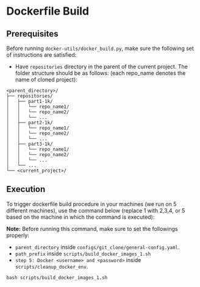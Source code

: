 # Dockerfile Build

## Prerequisites

Before running `docker-utils/docker_build.py`, make sure the following set of instructions are satisfied:

-   Have `repositories` directory in the parent of the current project. The folder structure should be as follows: (each repo_name denotes the name of cloned project):

```log
<parent_directory>/
├── repositories/
│   ├── part1-1k/
│   │   └── repo_name1/
│   │   └── repo_name2/
│   │   └── ...
│   ├── part2-1k/
│   │   └── repo_name1/
│   │   └── repo_name2/
│   │   └── ...
│   ├── part3-1k/
│   │   └── repo_name1/
│   │   └── repo_name2/
│   │   └── ...
│   └── ...
└── <current_project>/
```

## Execution

To trigger dockerfile build procedure in your machines (we run on 5 different machines), use the command below (replace 1 with 2,3,4, or 5 based on the machine in which the command is executed):

**Note:** Before running this command, make sure to set the followings properly:

- `parent_directory` inside `configs/git_clone/general-config.yaml`.
- `path_prefix` inside `scripts/build_docker_images_1.sh`
- `step 5: Docker <username> and <password>` inside `scripts/cleanup_docker_env`. 

```
bash scripts/build_docker_images_1.sh
```
